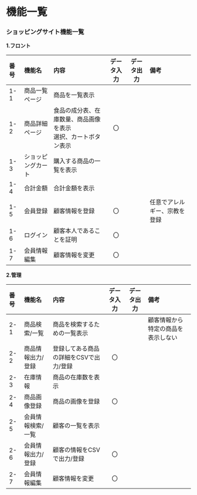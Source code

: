 # 機能一覧
### ショッピングサイト機能一覧
**1.フロント**

|番号|機能名|内容|データ入力|データ出力|備考|
|:---|:---|:---|:---:|:---:|:---|
|1-1|商品一覧ページ|商品を一覧表示||||
|1-2|商品詳細ページ|食品の成分表、在庫数量、商品画像を表示<br>選択、カートボタン表示|〇|||
|1-3|ショッピングカート|購入する商品の一覧を表示||||
|1-4|合計金額|合計金額を表示||||
|1-5|会員登録|顧客情報を登録|〇||任意でアレルギー、宗教を登録|
|1-6|ログイン|顧客本人であることを証明|〇|||
|1-7|会員情報編集|顧客情報を変更|〇|||

**2.管理**

|番号|機能名|内容|データ入力|データ出力|備考|
|:---|:---|:---|:---:|:----:|:---|
|2-1|商品検索/一覧|商品を検索するための一覧表示|||顧客情報から特定の商品を表示しない|
|2-2|商品情報出力/登録|登録してある商品の詳細をCSVで出力/登録|〇|||
|2-3|在庫情報|商品の在庫数を表示||||
|2-4|商品画像登録|商品の画像を登録|〇|||
|2-5|会員情報検索/一覧|顧客の一覧を表示||||
|2-6|会員情報出力/登録|顧客の情報をCSVで出力/登録|〇|||
|2-7|会員情報編集|顧客情報を変更|〇|||

